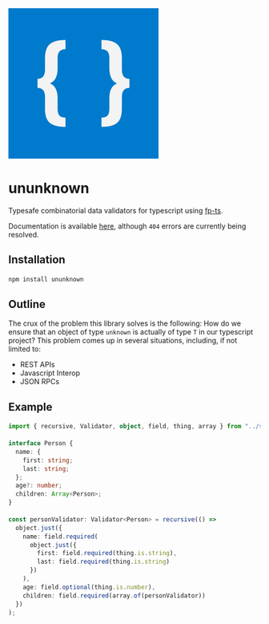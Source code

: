 <img src="media/logo.png" height=300 width=300 />

# ununknown

Typesafe combinatorial data validators for typescript using [fp-ts](https://gcanti.github.io/fp-ts/).

Documentation is available [here](https://www.tkaden.net/ununknown), although `404` errors are currently being resolved.

## Installation

```bash
npm install ununknown
```

## Outline

The crux of the problem this library solves is the following:
How do we ensure that an object of type `unknown` is actually
of type `T` in our typescript project? This problem comes up
in several situations, including, if not limited to:

- REST APIs
- Javascript Interop
- JSON RPCs

## Example

```typescript
import { recursive, Validator, object, field, thing, array } from "../src";

interface Person {
  name: {
    first: string;
    last: string;
  };
  age?: number;
  children: Array<Person>;
}

const personValidator: Validator<Person> = recursive(() =>
  object.just({
    name: field.required(
      object.just({
        first: field.required(thing.is.string),
        last: field.required(thing.is.string)
      })
    ),
    age: field.optional(thing.is.number),
    children: field.required(array.of(personValidator))
  })
);
```
